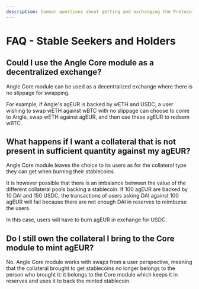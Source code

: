```yaml
---
description: Common questions about getting and exchanging the Protocol's stablecoins
---
```


# FAQ - Stable Seekers and Holders

## Could I use the Angle Core module as a decentralized exchange?

Angle Core module can be used as a decentralized exchange where there is no slippage for swapping.

For example, if Angle's agEUR is backed by wETH and USDC, a user wishing to swap wETH against wBTC with no slippage can choose to come to Angle, swap wETH against agEUR, and then use these agEUR to redeem wBTC.

## What happens if I want a collateral that is not present in sufficient quantity against my agEUR?

Angle Core module leaves the choice to its users as for the collateral type they can get when burning their stablecoins.

It is however possible that there is an imbalance between the value of the different collateral pools backing a stablecoin. If 100 agEUR are backed by 10 DAI and 150 USDC, the transactions of users asking DAI against 100 agEUR will fail because there are not enough DAI in reserves to reimburse the users.

In this case, users will have to burn agEUR in exchange for USDC.

## Do I still own the collateral I bring to the Core module to mint agEUR?

No. Angle Core module works with swaps from a user perspective, meaning that the collateral brought to get stablecoins no longer belongs to the person who brought it: it belongs to the Core module which keeps it in reserves and uses it to back the minted stablecoin.
